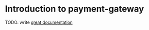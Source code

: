 # Introduction to payment-gateway

TODO: write [great documentation](http://jacobian.org/writing/great-documentation/what-to-write/)
